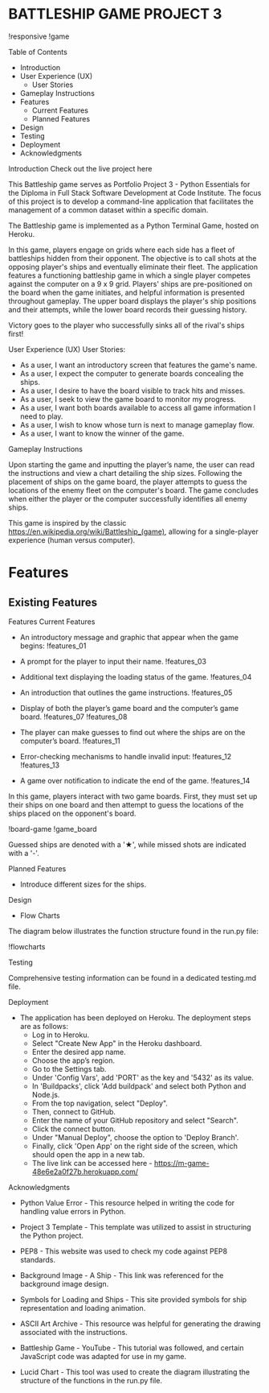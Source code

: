 # BATTLESHIP GAME PROJECT 3

!responsive
!game

Table of Contents

- Introduction
- User Experience (UX)
    - User Stories
- Gameplay Instructions
- Features
    - Current Features
    - Planned Features
- Design
- Testing
- Deployment
- Acknowledgments

Introduction
Check out the live project here

This Battleship game serves as Portfolio Project 3 - Python Essentials for the Diploma in Full Stack Software Development at Code Institute. The focus of this project is to develop a command-line application that facilitates the management of a common dataset within a specific domain.

The Battleship game is implemented as a Python Terminal Game, hosted on Heroku.

In this game, players engage on grids where each side has a fleet of battleships hidden from their opponent. The objective is to call shots at the opposing player's ships and eventually eliminate their fleet. The application features a functioning battleship game in which a single player competes against the computer on a 9 x 9 grid. Players' ships are pre-positioned on the board when the game initiates, and helpful information is presented throughout gameplay. The upper board displays the player's ship positions and their attempts, while the lower board records their guessing history.

Victory goes to the player who successfully sinks all of the rival's ships first!

User Experience (UX)
User Stories:
- As a user, I want an introductory screen that features the game's name.
- As a user, I expect the computer to generate boards concealing the ships.
- As a user, I desire to have the board visible to track hits and misses.
- As a user, I seek to view the game board to monitor my progress.
- As a user, I want both boards available to access all game information I need to play.
- As a user, I wish to know whose turn is next to manage gameplay flow.
- As a user, I want to know the winner of the game.

Gameplay Instructions

Upon starting the game and inputting the player’s name, the user can read the instructions and view a chart detailing the ship sizes. Following the placement of ships on the game board, the player attempts to guess the locations of the enemy fleet on the computer's board. The game concludes when either the player or the computer successfully identifies all enemy ships.

This game is inspired by the classic https://en.wikipedia.org/wiki/Battleship_(game), allowing for a single-player experience (human versus computer).

# Features
## Existing Features

Features
Current Features

- An introductory message and graphic that appear when the game begins:
!features_01

- A prompt for the player to input their name.
!features_03

- Additional text displaying the loading status of the game.
!features_04

- An introduction that outlines the game instructions.
!features_05

- Display of both the player’s game board and the computer’s game board.
!features_07
!features_08

- The player can make guesses to find out where the ships are on the computer’s board.
!features_11

- Error-checking mechanisms to handle invalid input:
!features_12
!features_13

- A game over notification to indicate the end of the game.
!features_14

In this game, players interact with two game boards. First, they must set up their ships on one board and then attempt to guess the locations of the ships placed on the opponent's board.

!board-game !game_board

Guessed ships are denoted with a '★', while missed shots are indicated with a '-'.

Planned Features
- Introduce different sizes for the ships.

Design
- Flow Charts

The diagram below illustrates the function structure found in the run.py file:

!flowcharts

Testing

Comprehensive testing information can be found in a dedicated testing.md file.

Deployment

- The application has been deployed on Heroku. The deployment steps are as follows:
    - Log in to Heroku.
    - Select "Create New App" in the Heroku dashboard.
    - Enter the desired app name.
    - Choose the app’s region.
    - Go to the Settings tab.
    - Under 'Config Vars', add 'PORT' as the key and '5432' as its value.
    - In 'Buildpacks', click 'Add buildpack' and select both Python and Node.js.
    - From the top navigation, select "Deploy".
    - Then, connect to GitHub.
    - Enter the name of your GitHub repository and select "Search".
    - Click the connect button.
    - Under "Manual Deploy", choose the option to 'Deploy Branch'.
    - Finally, click 'Open App' on the right side of the screen, which should open the app in a new tab.
    - The live link can be accessed here - https://m-game-48e6e2a0f27b.herokuapp.com/

Acknowledgments

- Python Value Error - This resource helped in writing the code for handling value errors in Python.

- Project 3 Template - This template was utilized to assist in structuring the Python project.
- PEP8 - This website was used to check my code against PEP8 standards.
- Background Image - A Ship - This link was referenced for the background image design.
- Symbols for Loading and Ships - This site provided symbols for ship representation and loading animation.
- ASCII Art Archive - This resource was helpful for generating the drawing associated with the instructions.
- Battleship Game - YouTube - This tutorial was followed, and certain JavaScript code was adapted for use in my game.
- Lucid Chart - This tool was used to create the diagram illustrating the structure of the functions in the run.py file.



